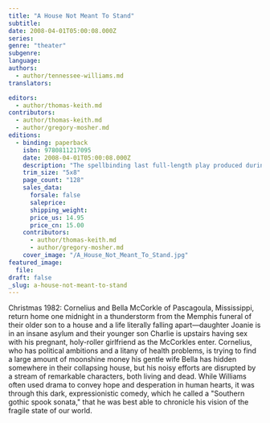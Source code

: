 ```yaml
---
title: "A House Not Meant To Stand"
subtitle:
date: 2008-04-01T05:00:08.000Z
series:
genre: "theater"
subgenre:
language:
authors:
  - author/tennessee-williams.md
translators:

editors:
  - author/thomas-keith.md
contributors:
  - author/thomas-keith.md
  - author/gregory-mosher.md
editions:
  - binding: paperback
    isbn: 9780811217095
    date: 2008-04-01T05:00:08.000Z
    description: "The spellbinding last full-length play produced during the author's lifetime is now published for the first time. "
    trim_size: "5x8"
    page_count: "128"
    sales_data:
      forsale: false
      saleprice:
      shipping_weight:
      price_us: 14.95
      price_cn: 15.00
    contributors:
      - author/thomas-keith.md
      - author/gregory-mosher.md
    cover_image: "/A_House_Not_Meant_To_Stand.jpg"
featured_image:
  file:
draft: false
_slug: a-house-not-meant-to-stand
---
```


Christmas 1982: Cornelius and Bella McCorkle of Pascagoula, Mississippi, return home one midnight in a thunderstorm from the Memphis funeral of their older son to a house and a life literally falling apart—daughter Joanie is in an insane asylum and their younger son Charlie is upstairs having sex with his pregnant, holy-roller girlfriend as the McCorkles enter. Cornelius, who has political ambitions and a litany of health problems, is trying to find a large amount of moonshine money his gentle wife Bella has hidden somewhere in their collapsing house, but his noisy efforts are disrupted by a stream of remarkable characters, both living and dead. While Williams often used drama to convey hope and desperation in human hearts, it was through this dark, expressionistic comedy, which he called a "Southern gothic spook sonata," that he was best able to chronicle his vision of the fragile state of our world.


